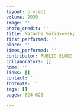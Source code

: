 ```yaml
---
layout: project
volume: 2020
image: ''
photo_credit: ''
title: Natacha Voliakovsky
first_performed: ''
place: ''
times_performed: ''
contributor: PUBLIC BLOOD
collaborators: []
home: ''
links: []
contact: ''
footnote: ''
tags: []
pages: 624-625

---
```




